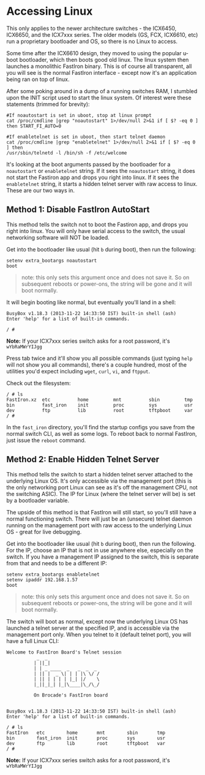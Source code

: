 # Accessing Linux
This only applies to the newer architecture switches - the ICX6450, ICX6650, and the ICX7xxx series. The older models (GS, FCX, ICX6610, etc) run a proprietary bootloader and OS, so there is no Linux to access.  

Some time after the ICX6610 design, they moved to using the popular u-boot bootloader, which then boots good old linux. The linux system then launches a monolithic FastIron binary. This is of course all transparent, all you will see is the normal FastIron interface - except now it's an application being ran on top of linux.  

After some poking around in a dump of a running switches RAM, I stumbled upon the INIT script used to start the linux system. Of interest were these statements (trimmed for brevity):

```
#If noautostart is set in uboot, stop at linux prompt    
cat /proc/cmdline |grep "noautostart" 1>/dev/null 2>&1 if [ $? -eq 0 ] then START_FI_AUTO=0

#If enabletelnet is set in uboot, then start telnet daemon
cat /proc/cmdline |grep "enabletelnet" 1>/dev/null 2>&1 if [ $? -eq 0 ] then
/usr/sbin/telnetd -l /bin/sh -f /etc/welcome
```

It's looking at the boot arguments passed by the bootloader for a `noautostart` or `enabletelnet` string. If it sees the `noautostart` string, it does not start the Fastiron app and drops you right into linux. If it sees the `enabletelnet` string, it starts a hidden telnet server with raw access to linux. These are our two ways in.

## Method 1: Disable FastIron AutoStart

This method tells the switch not to boot the Fastiron app, and drops you right into linux. You will only have serial access to the switch, the usual networking software will NOT be loaded.  

Get into the bootloader like usual (hit `b` during boot), then run the following:
```
setenv extra_bootargs noautostart
boot
```
>note: this only sets this argument once and does not save it. So on subsequent reboots or power-ons, the string will be gone and it will boot normally.  


 It will begin booting like normal, but eventually you'll land in a shell:
```
BusyBox v1.18.3 (2013-11-22 14:33:50 IST) built-in shell (ash)
Enter 'help' for a list of built-in commands.

/ #
```
**Note:** If your ICX7xxx series switch asks for a root password, it's `wYbRaMWrYIJgg`

 Press tab twice and it'll show you all possible commands (just typing `help` will not show you all commands), there's a couple hundred, most of the utilities you'd expect including `wget`, `curl`, `vi`, and `ftpput`.    
 
Check out the filesystem:

```
/ # ls
FastIron.xz  etc          home         mnt          sbin         tmp
bin          fast_iron    init         proc         sys          usr
dev          ftp          lib          root         tftpboot     var
/ #
```
In the `fast_iron` directory, you'll find the startup configs you save from the normal switch CLI, as well as some logs. To reboot back to normal FastIron, just issue the `reboot` command.

## Method 2: Enable Hidden Telnet Server

This method tells the switch to start a hidden telnet server attached to the underlying Linux OS. It's only accessible via the management port (this is the only networking port Linux can see as it's off the management CPU, not the switching ASIC). The IP for Linux (where the telnet server will be) is set by a bootloader variable.  

The upside of this method is that FastIron will still start, so you'll still have a normal functioning switch. There will just be an (unsecure) telnet daemon running on the management port with raw access to the underlying Linux OS - great for live debugging.   

Get into the bootloader like usual (hit `b` during boot), then run the following. For the IP, choose an IP that is not in use anywhere else, especially on the switch. If you have a management IP assigned to the switch, this is separate from that and needs to be a different IP:
```
setenv extra_bootargs enabletelnet
setenv ipaddr 192.168.1.57
boot
```
>note: this only sets this argument once and does not save it. So on subsequent reboots or power-ons, the string will be gone and it will boot normally.  

The switch will boot as normal, except now the underlying Linux OS has launched a telnet server at the specified IP, and is accessible via the management port only. When you telnet to it (default telnet port), you will have a full Linux CLI:

```
Welcome to FastIron Board's Telnet session
           _  _
          | ||_|
          | | _ ____  _   _  _  _ 
          | || |  _ \| | | |\ \/ /
          | || | | | | |_| |/    \
          |_||_|_| |_|\____|\_/\_/

          On Brocade's FastIron board


BusyBox v1.18.3 (2013-11-22 14:33:50 IST) built-in shell (ash)
Enter 'help' for a list of built-in commands.

/ # ls
FastIron   etc        home       mnt        sbin       tmp
bin        fast_iron  init       proc       sys        usr
dev        ftp        lib        root       tftpboot   var
/ #
```

**Note:** If your ICX7xxx series switch asks for a root password, it's `wYbRaMWrYIJgg`